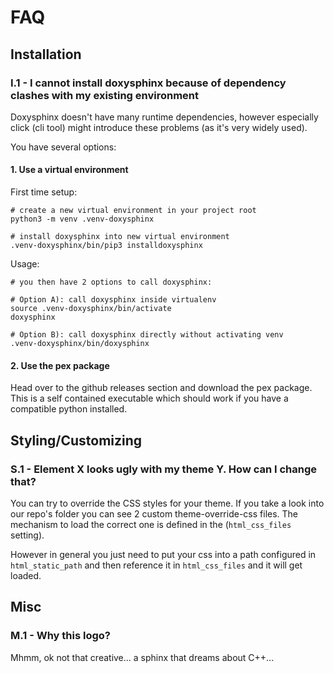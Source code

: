 <!--
=====================================================================================
 C O P Y R I G H T
-------------------------------------------------------------------------------------
 Copyright (c) 2022 by Robert Bosch GmbH. All rights reserved.

 Author(s):
 - Markus Braun, :em engineering methods AG (contracted by Robert Bosch GmbH)
=====================================================================================
-->
# FAQ

## Installation

### I.1 - I cannot install doxysphinx because of dependency clashes with my existing environment

Doxysphinx doesn't have many runtime dependencies, however especially click (cli tool) might introduce
these problems (as it's very widely used).

You have several options:

#### 1. Use a virtual environment

First time setup:

```shell
# create a new virtual environment in your project root
python3 -m venv .venv-doxysphinx

# install doxysphinx into new virtual environment
.venv-doxysphinx/bin/pip3 installdoxysphinx
```

Usage:

```shell
# you then have 2 options to call doxysphinx:

# Option A): call doxysphinx inside virtualenv
source .venv-doxysphinx/bin/activate
doxysphinx

# Option B): call doxysphinx directly without activating venv
.venv-doxysphinx/bin/doxysphinx
```

#### 2. Use the pex package

Head over to the github releases section and download the pex package.
This is a self contained executable which should work if you have a compatible python installed.

## Styling/Customizing

### S.1 - Element X looks ugly with my theme Y. How can I change that?

You can try to override the CSS styles for your theme.
If you take a look into our repo's [](docs/_static/) folder you can see 2 custom theme-override-css files.
The mechanism to load the correct one is defined in the [](../conf.py) (`html_css_files` setting).

However in general you just need to put your css into a path configured in `html_static_path` and then reference
it in `html_css_files` and it will get loaded.

## Misc

### M.1 - Why this logo?

Mhmm, ok not that creative... a sphinx that dreams about C++...
